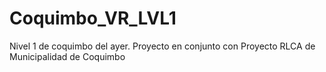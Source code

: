 # Coquimbo_VR_LVL1
Nivel 1 de coquimbo del ayer. Proyecto en conjunto con Proyecto RLCA de Municipalidad de Coquimbo
